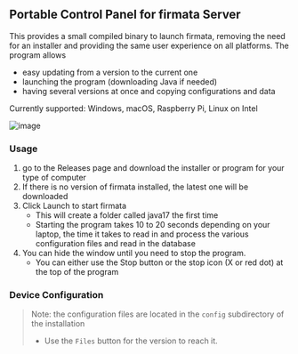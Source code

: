 ## Portable Control Panel for firmata Server

This provides a small compiled binary to launch firmata, removing the need for an installer
and providing the same user experience on all platforms. The program allows

- easy updating from a version to the current one
- launching the program (downloading Java if needed)
- having several versions at once and copying configurations and data

Currently supported: Windows, macOS, Raspberry Pi, Linux on Intel<br>

![image](https://github.com/user-attachments/assets/ebd48d70-000c-496b-8c67-f43b222e711a)

### Usage
1. go to the Releases page and download the installer or program for your type of computer
3. If there is no version of firmata installed, the latest one will be downloaded
4. Click Launch to start firmata
   - This will create a folder called java17 the first time
   - Starting the program takes 10 to 20 seconds depending on your laptop, the time it takes to read in and process the various configuration files and read in the database
5. You can hide the window until you need to stop the program.
   - You can either use the Stop button or the stop icon (X or red dot) at the top of the program

### Device Configuration

> Note: the configuration files are located in the `config` subdirectory of the installation
> - Use the `Files` button for the version to reach it.
